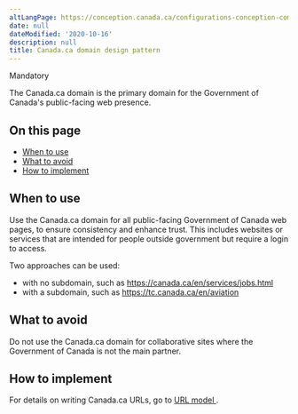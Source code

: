 ```yaml
---
altLangPage: https://conception.canada.ca/configurations-conception-communes/canada-point-ca.html
date: null
dateModified: '2020-10-16'
description: null
title: Canada.ca domain design pattern
---
```





<p>
 <span class="label label-danger">
  Mandatory
 </span>
</p>

<section>
 <p>
  The Canada.ca domain is the primary domain for the Government of Canada's public-facing web presence.
 </p>
 <section>
  <h2>
   On this page
  </h2>
  <ul>
   <li>
    <a href="#when">
     When to use
    </a>
   </li>
   <li>
    <a href="#avoid">
     What to avoid
    </a>
   </li>
   <li>
    <a href="#how">
     How to implement
    </a>
   </li>
  </ul>
 </section>
 <section>
  <h2 id="when">
   When to use
  </h2>
  <p>
   Use the Canada.ca domain for all public-facing Government of Canada web pages, to ensure consistency and enhance trust. This includes websites or services that are intended for people outside government but require a login to access.
  </p>
  <p>
   Two approaches can be used:
  </p>
  <ul>
   <li>
    with no subdomain, such as
    <a href="https://canada.ca/en/services/jobs.html">
     https://canada.ca/en/services/jobs.html
    </a>
   </li>
   <li>
    with a subdomain, such as
    <a href="https://tc.canada.ca/en/aviation">
     https://tc.canada.ca/en/aviation
    </a>
   </li>
  </ul>
 </section>
 <section>
  <h2 id="avoid">
   What to avoid
  </h2>
  <p>
   Do not use the Canada.ca domain for collaborative sites where the Government of Canada is not the main partner.
  </p>
 </section>
 <section>
  <h2 id="how">
   How to implement
  </h2>
  <p>
   For details on writing Canada.ca URLs, go to
   <a href="{{ site.url }}/specifications/organizing-content.html#toc3">
    URL model
   </a>
   .
  </p>
 </section>
</section>





